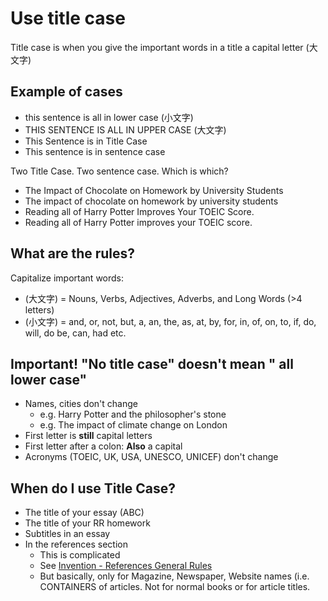 # Use title case 
Title case is when you give the important words in a title a capital letter (大文字)

## Example of cases
* this sentence is all in lower case (小文字)
* THIS SENTENCE IS ALL IN UPPER CASE (大文字)
* This Sentence is in Title Case
* This sentence is in sentence case

Two Title Case. Two sentence case. Which is which?

* The Impact of Chocolate on Homework by University Students
* The impact of chocolate on homework by university students
* Reading all of Harry Potter Improves Your TOEIC Score.
* Reading all of Harry Potter improves your TOEIC score.


## What are the rules?

Capitalize important words:

* (大文字) = Nouns, Verbs, Adjectives, Adverbs, and Long Words (>4 letters)
* (小文字) = and, or, not, but, a, an, the, as, at, by, for, in, of, on, to, if, do, will, do be, can, had etc.


## Important! "No title case" doesn't mean " all lower case"

* Names, cities don't change
    * e.g. Harry Potter and the philosopher's stone
    * e.g. The impact of climate change on London
* First letter is **still**  capital letters
* First letter after a colon: **Also** a capital
* Acronyms (TOEIC, UK, USA, UNESCO, UNICEF) don't change



## When do I use Title Case?

* The title of your essay (ABC)
* The title of your RR homework
* Subtitles in an essay
* In the references section 
    * This is complicated
    * See [Invention - References General Rules](Invention-CitationAndReferencesGeneralRules)
    * But basically, only for Magazine, Newspaper, Website names (i.e. CONTAINERS of articles. Not for normal books or for article titles. 
    
 

